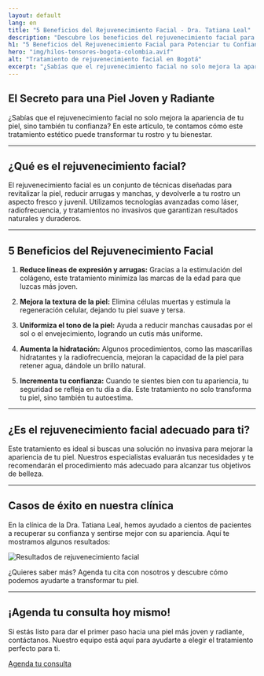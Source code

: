 ```yaml
---
layout: default
lang: en
title: "5 Beneficios del Rejuvenecimiento Facial - Dra. Tatiana Leal"
description: "Descubre los beneficios del rejuvenecimiento facial para tu piel. Aprende cómo este tratamiento puede ayudarte a mejorar tu confianza y lucir más joven."
h1: "5 Beneficios del Rejuvenecimiento Facial para Potenciar tu Confianza y Belleza"
hero: "img/hilos-tensores-bogota-colombia.avif"
alt: "Tratamiento de rejuvenecimiento facial en Bogotá"
excerpt: "¿Sabías que el rejuvenecimiento facial no solo mejora la apariencia de tu piel, sino también tu confianza?"
---
```


## El Secreto para una Piel Joven y Radiante

¿Sabías que el rejuvenecimiento facial no solo mejora la apariencia de tu piel, sino también tu confianza? En este artículo, te contamos cómo este tratamiento estético puede transformar tu rostro y tu bienestar.

---

## ¿Qué es el rejuvenecimiento facial?

El rejuvenecimiento facial es un conjunto de técnicas diseñadas para revitalizar la piel, reducir arrugas y manchas, y devolverle a tu rostro un aspecto fresco y juvenil. Utilizamos tecnologías avanzadas como láser, radiofrecuencia, y tratamientos no invasivos que garantizan resultados naturales y duraderos.

---

## 5 Beneficios del Rejuvenecimiento Facial

1. **Reduce líneas de expresión y arrugas:** Gracias a la estimulación del colágeno, este tratamiento minimiza las marcas de la edad para que luzcas más joven.

2. **Mejora la textura de la piel:** Elimina células muertas y estimula la regeneración celular, dejando tu piel suave y tersa.

3. **Uniformiza el tono de la piel:** Ayuda a reducir manchas causadas por el sol o el envejecimiento, logrando un cutis más uniforme.

4. **Aumenta la hidratación:** Algunos procedimientos, como las mascarillas hidratantes y la radiofrecuencia, mejoran la capacidad de la piel para retener agua, dándole un brillo natural.

5. **Incrementa tu confianza:** Cuando te sientes bien con tu apariencia, tu seguridad se refleja en tu día a día. Este tratamiento no solo transforma tu piel, sino también tu autoestima.

---

## ¿Es el rejuvenecimiento facial adecuado para ti?

Este tratamiento es ideal si buscas una solución no invasiva para mejorar la apariencia de tu piel. Nuestros especialistas evaluarán tus necesidades y te recomendarán el procedimiento más adecuado para alcanzar tus objetivos de belleza.

---

## Casos de éxito en nuestra clínica

En la clínica de la Dra. Tatiana Leal, hemos ayudado a cientos de pacientes a recuperar su confianza y sentirse mejor con su apariencia. Aquí te mostramos algunos resultados:

![Resultados de rejuvenecimiento facial](img/casos-exito.webp)

¿Quieres saber más? Agenda tu cita con nosotros y descubre cómo podemos ayudarte a transformar tu piel.

---

## ¡Agenda tu consulta hoy mismo!

Si estás listo para dar el primer paso hacia una piel más joven y radiante, contáctanos. Nuestro equipo está aquí para ayudarte a elegir el tratamiento perfecto para ti.

[Agenda tu consulta](contacto)
